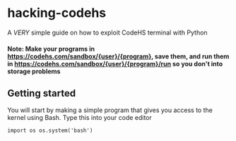 # hacking-codehs
A *VERY* simple guide on how to exploit CodeHS terminal with Python 

#### Note: Make your programs in https://codehs.com/sandbox/{user}/{program}, save them, and run them in https://codehs.com/sandbox/{user}/{program}/run so you don't into storage problems

## Getting started
You will start by making a simple program that gives you access to the kernel using Bash. Type this into your code editor

`import os os.system('bash')`
